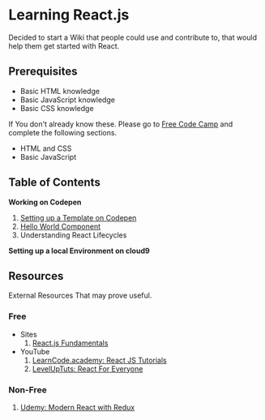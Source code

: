 # Learning React.js

Decided to start a Wiki that people could use and contribute to, that
would help them get started with React.

## Prerequisites

- Basic HTML knowledge
- Basic JavaScript knowledge
- Basic CSS knowledge

If You don't already know these. Please go to [Free Code Camp][1] and
complete the following sections.

- HTML and CSS
- Basic JavaScript

## Table of Contents

**Working on Codepen**

1. [Setting up a Template on Codepen](Setting-up-a-Template-on-Codepen)
2. [Hello World Component](Hello-World-Component)
3. Understanding React Lifecycles

**Setting up a local Environment on cloud9**

## Resources

External Resources That may prove useful.

### Free

- Sites
  1. [React.js Fundamentals](http://courses.reactjsprogram.com/courses/reactjsfundamentals)
- YouTube
  1. [LearnCode.academy: React JS Tutorials][2]
  2. [LevelUpTuts: React For Everyone][3]

### Non-Free

1. [Udemy: Modern React with Redux](https://www.udemy.com/react-redux-tutorial/)

[1]: https://www.freecodecamp.com/ (Free Code Camp)
[2]: https://www.youtube.com/playlist?list=PLoYCgNOIyGABj2GQSlDRjgvXtqfDxKm5b
[3]: https://www.youtube.com/playlist?list=PLLnpHn493BHFfs3Uj5tvx17mXk4B4ws4p